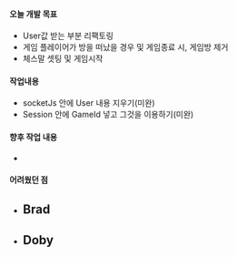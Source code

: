 #### 오늘 개발 목표

- User값 받는 부분 리팩토링
- 게임 플레이어가 방을 떠났을 경우 및 게임종료 시, 게임방 제거
- 체스말 셋팅 및 게임시작



#### 작업내용

- socketJs 안에 User 내용 지우기(미완)
- Session 안에 GameId 넣고 그것을 이용하기(미완)



#### 향후 작업 내용

- 



#### 어려웠던 점

- Brad
  - 
- Doby
  - 